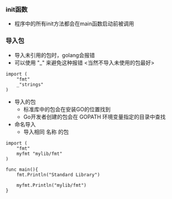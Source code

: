 ### init函数
- 程序中的所有init方法都会在main函数启动前被调用


### 导入包
- 导入未引用的包时，golang会报错
- 可以使用 "_" 来避免这种报错 <当然不导入未使用的包最好>
```
import (
    "fmt"
    _"strings"
)
```
- 导入的包
  - 标准库中的包会在安装GO的位置找到
  - Go开发者创建的包会在 GOPATH 环境变量指定的目录中查找
- 命名导入
  - 导入相同 名称 的包
```
import (
    "fmt"
    myfmt "mylib/fmt"
)

func main(){
    fmt.Println("Standard Library")

    myfmt.Println("mylib/fmt")
}
```
